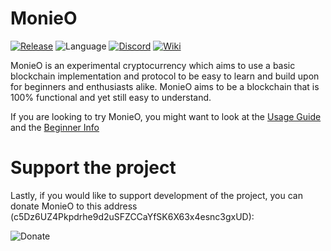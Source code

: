 MonieO
=========

[![Release](https://img.shields.io/github/v/release/Symphonic3/MonieO)](https://github.com/Symphonic3/MonieO/releases/latest)
![Language](https://img.shields.io/github/languages/top/Symphonic3/MonieO)
[![Discord](https://img.shields.io/discord/750151713473953832)](https://discord.gg/CaTSY8n)
[![Wiki](https://img.shields.io/badge/wiki-work%20in%20progress-informational)](https://github.com/Symphonic3/MonieO/wiki)

MonieO is an experimental cryptocurrency which aims to use a basic blockchain implementation and protocol to be easy to learn and build upon for beginners and enthusiasts alike. MonieO aims to be a blockchain that is 100% functional and yet still easy to understand.

If you are looking to try MonieO, you might want to look at the [Usage Guide](https://github.com/Symphonic3/MonieO/wiki/Usage-Guide) and the [Beginner Info](https://github.com/Symphonic3/MonieO/wiki/Beginner-Info)

Support the project
=========

Lastly, if you would like to support development of the project, you can donate MonieO to this address (c5Dz6UZ4Pkpdrhe9d2uSFZCCaYfSK6X63x4esnc3gxUD):

![Donate](https://img.shields.io/badge/donate%20mno-c5Dz6UZ4Pkpdrhe9d2uSFZCCaYfSK6X63x4esnc3gxUD-blue)
